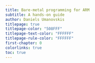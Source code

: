```yaml
---
title: Bare-metal programming for ARM
subtitle: A hands-on guide
author: Daniels Umanovskis
titlepage: true
titlepage-color: "508FFF"
titlepage-text-color: "FFFFFF"
titlepage-rule-color: "FFFFFF"
first-chapter: 0
colorlinks: true
toc: true
---
```

